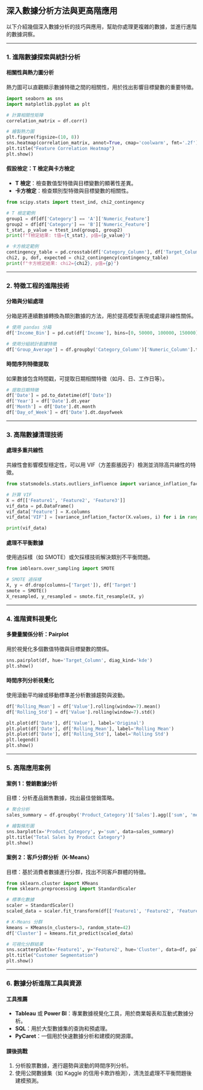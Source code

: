 ## 深入數據分析方法與更高階應用  

以下介紹幾個深入數據分析的技巧與應用，幫助你處理更複雜的數據，並進行進階的數據洞察。

---

### **1. 進階數據探索與統計分析**

#### **相關性與熱力圖分析**  
熱力圖可以直觀顯示數據特徵之間的相關性，用於找出影響目標變數的重要特徵。  
```python
import seaborn as sns
import matplotlib.pyplot as plt

# 計算相關性矩陣
correlation_matrix = df.corr()

# 繪製熱力圖
plt.figure(figsize=(10, 8))
sns.heatmap(correlation_matrix, annot=True, cmap='coolwarm', fmt='.2f')
plt.title("Feature Correlation Heatmap")
plt.show()
```

#### **假設檢定：T 檢定與卡方檢定**  
- **T 檢定**：檢查數值型特徵與目標變數的顯著性差異。  
- **卡方檢定**：檢查類別型特徵與目標變數的相關性。  
```python
from scipy.stats import ttest_ind, chi2_contingency

# T 檢定範例
group1 = df[df['Category'] == 'A']['Numeric_Feature']
group2 = df[df['Category'] == 'B']['Numeric_Feature']
t_stat, p_value = ttest_ind(group1, group2)
print(f"T檢定結果: t值={t_stat}, p值={p_value}")

# 卡方檢定範例
contingency_table = pd.crosstab(df['Category_Column'], df['Target_Column'])
chi2, p, dof, expected = chi2_contingency(contingency_table)
print(f"卡方檢定結果: chi2={chi2}, p值={p}")
```

---

### **2. 特徵工程的進階技術**

#### **分箱與分組處理**  
分箱是將連續數據轉換為類別數據的方法，用於提高模型表現或處理非線性關係。  
```python
# 使用 pandas 分箱
df['Income_Bin'] = pd.cut(df['Income'], bins=[0, 50000, 100000, 150000], labels=['Low', 'Medium', 'High'])

# 使用分組統計創建特徵
df['Group_Average'] = df.groupby('Category_Column')['Numeric_Column'].transform('mean')
```

#### **時間序列特徵提取**  
如果數據包含時間戳，可提取日期相關特徵（如月、日、工作日等）。  
```python
# 提取日期特徵
df['Date'] = pd.to_datetime(df['Date'])
df['Year'] = df['Date'].dt.year
df['Month'] = df['Date'].dt.month
df['Day_of_Week'] = df['Date'].dt.dayofweek
```

---

### **3. 高階數據清理技術**

#### **處理多重共線性**  
共線性會影響模型穩定性，可以用 VIF（方差膨脹因子）檢測並消除高共線性的特徵。  
```python
from statsmodels.stats.outliers_influence import variance_inflation_factor

# 計算 VIF
X = df[['Feature1', 'Feature2', 'Feature3']]
vif_data = pd.DataFrame()
vif_data['Feature'] = X.columns
vif_data['VIF'] = [variance_inflation_factor(X.values, i) for i in range(X.shape[1])]

print(vif_data)
```

#### **處理不平衡數據**  
使用過採樣（如 SMOTE）或欠採樣技術解決類別不平衡問題。  
```python
from imblearn.over_sampling import SMOTE

# SMOTE 過採樣
X, y = df.drop(columns=['Target']), df['Target']
smote = SMOTE()
X_resampled, y_resampled = smote.fit_resample(X, y)
```

---

### **4. 進階資料視覺化**

#### **多變量關係分析：Pairplot**  
用於視覺化多個數值特徵與目標變數的關係。  
```python
sns.pairplot(df, hue='Target_Column', diag_kind='kde')
plt.show()
```

#### **時間序列分析視覺化**  
使用滾動平均線或移動標準差分析數據趨勢與波動。  
```python
df['Rolling_Mean'] = df['Value'].rolling(window=7).mean()
df['Rolling_Std'] = df['Value'].rolling(window=7).std()

plt.plot(df['Date'], df['Value'], label='Original')
plt.plot(df['Date'], df['Rolling_Mean'], label='Rolling Mean')
plt.plot(df['Date'], df['Rolling_Std'], label='Rolling Std')
plt.legend()
plt.show()
```

---

### **5. 高階應用案例**

#### **案例 1：營銷數據分析**  
目標：分析產品銷售數據，找出最佳營銷策略。  
```python
# 聚合分析
sales_summary = df.groupby('Product_Category')['Sales'].agg(['sum', 'mean', 'count']).reset_index()

# 繪製條形圖
sns.barplot(x='Product_Category', y='sum', data=sales_summary)
plt.title("Total Sales by Product Category")
plt.show()
```

#### **案例 2：客戶分群分析（K-Means）**  
目標：基於消費者數據進行分群，找出不同客戶群體的特徵。  
```python
from sklearn.cluster import KMeans
from sklearn.preprocessing import StandardScaler

# 標準化數據
scaler = StandardScaler()
scaled_data = scaler.fit_transform(df[['Feature1', 'Feature2', 'Feature3']])

# K-Means 分群
kmeans = KMeans(n_clusters=3, random_state=42)
df['Cluster'] = kmeans.fit_predict(scaled_data)

# 可視化分群結果
sns.scatterplot(x='Feature1', y='Feature2', hue='Cluster', data=df, palette='viridis')
plt.title("Customer Segmentation")
plt.show()
```

---

### **6. 數據分析進階工具與資源**

#### **工具推薦**  
- **Tableau** 或 **Power BI**：專業數據視覺化工具，用於商業報表和互動式數據分析。  
- **SQL**：用於大型數據集的查詢和預處理。  
- **PyCaret**：一個用於快速數據分析和建模的開源庫。

#### **課後挑戰**  
1. 分析股票數據，進行趨勢與波動的時間序列分析。  
2. 使用公開數據集（如 Kaggle 的信用卡欺詐檢測），清洗並處理不平衡問題後建模預測。  
